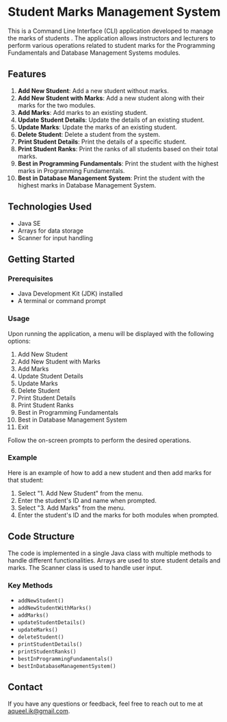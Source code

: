 
#  Student  Marks Management System

This is a Command Line Interface (CLI) application developed to manage the marks of students . The application allows instructors and lecturers to perform various operations related to student marks for the Programming Fundamentals and Database Management Systems modules.

## Features

1. **Add New Student**: Add a new student without marks.
2. **Add New Student with Marks**: Add a new student along with their marks for the two modules.
3. **Add Marks**: Add marks to an existing student.
4. **Update Student Details**: Update the details of an existing student.
5. **Update Marks**: Update the marks of an existing student.
6. **Delete Student**: Delete a student from the system.
7. **Print Student Details**: Print the details of a specific student.
8. **Print Student Ranks**: Print the ranks of all students based on their total marks.
9. **Best in Programming Fundamentals**: Print the student with the highest marks in Programming Fundamentals.
10. **Best in Database Management System**: Print the student with the highest marks in Database Management System.

## Technologies Used

- Java SE
- Arrays for data storage
- Scanner for input handling

## Getting Started

### Prerequisites

- Java Development Kit (JDK) installed
- A terminal or command prompt


### Usage

Upon running the application, a menu will be displayed with the following options:

1. Add New Student
2. Add New Student with Marks
3. Add Marks
4. Update Student Details
5. Update Marks
6. Delete Student
7. Print Student Details
8. Print Student Ranks
9. Best in Programming Fundamentals
10. Best in Database Management System
11. Exit

Follow the on-screen prompts to perform the desired operations.

### Example

Here is an example of how to add a new student and then add marks for that student:

1. Select "1. Add New Student" from the menu.
2. Enter the student's ID and name when prompted.
3. Select "3. Add Marks" from the menu.
4. Enter the student's ID and the marks for both modules when prompted.

## Code Structure

The code is implemented in a single Java class with multiple methods to handle different functionalities. Arrays are used to store student details and marks. The Scanner class is used to handle user input.

### Key Methods

- `addNewStudent()`
- `addNewStudentWithMarks()`
- `addMarks()`
- `updateStudentDetails()`
- `updateMarks()`
- `deleteStudent()`
- `printStudentDetails()`
- `printStudentRanks()`
- `bestInProgrammingFundamentals()`
- `bestInDatabaseManagementSystem()`


## Contact

If you have any questions or feedback, feel free to reach out to me at aqueel.ik@gmail.com.
```
